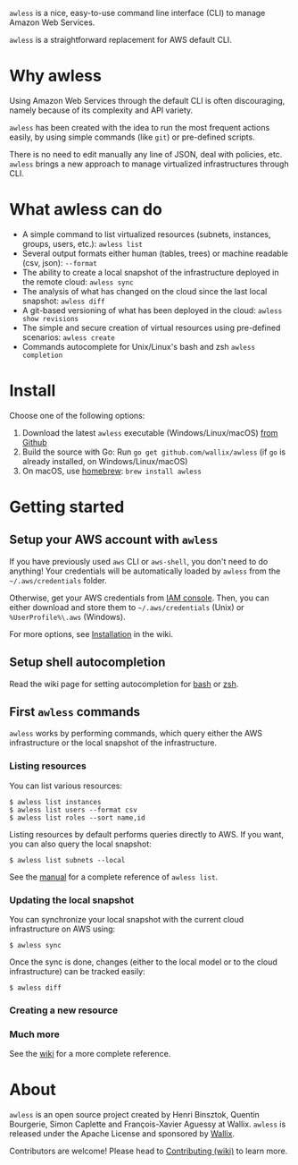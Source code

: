 `awless` is a nice, easy-to-use command line interface (CLI) to manage Amazon Web Services.

`awless` is a straightforward replacement for AWS default CLI.

# Why awless

Using Amazon Web Services through the default CLI is often discouraging, namely because of its complexity and API variety.

`awless` has been created with the idea to run the most frequent actions easily, by using simple commands (like `git`) or pre-defined scripts.

There is no need to edit manually any line of JSON, deal with policies, etc.
`awless` brings a new approach to manage virtualized infrastructures through CLI.

# What awless can do

- A simple command to list virtualized resources (subnets, instances, groups, users, etc.): `awless list`
- Several output formats either human (tables, trees) or machine readable (csv, json): `--format`
- The ability to create a local snapshot of the infrastructure deployed in the remote cloud: `awless sync`
- The analysis of what has changed on the cloud since the last local snapshot: `awless diff`
- A git-based versioning of what has been deployed in the cloud: `awless show revisions`
- The simple and secure creation of virtual resources using pre-defined scenarios: `awless create`
- Commands autocomplete for Unix/Linux's bash and zsh `awless completion`

# Install

Choose one of the following options:

1. Download the latest `awless` executable (Windows/Linux/macOS) [from Github](https://github.com/wallix/awless/releases/latest)
2. Build the source with Go: Run `go get github.com/wallix/awless` (if `go` is already installed, on Windows/Linux/macOS)
3. On macOS, use [homebrew](http://brew.sh):  `brew install awless`

# Getting started

## Setup your AWS account with `awless`

If you have previously used `aws` CLI or `aws-shell`, you don't need to do anything! Your credentials will be automatically loaded by `awless` from the `~/.aws/credentials` folder.

Otherwise, get your AWS credentials from [IAM console](https://console.aws.amazon.com/iam/home?#home).
Then, you can either download and store them to `~/.aws/credentials` (Unix) or `%UserProfile%\.aws` (Windows).

For more options, see [Installation](https://github.com/wallix/awless/wiki/Installation#) in the wiki.

## Setup shell autocompletion

Read the wiki page for setting autocompletion for [bash]() or [zsh]().

## First `awless` commands

`awless` works by performing commands, which query either the AWS infrastructure or the local snapshot of the infrastructure.

### Listing resources

You can list various resources:

    $ awless list instances
    $ awless list users --format csv
    $ awless list roles --sort name,id

Listing resources by default performs queries directly to AWS.
If you want, you can also query the local snapshot:

    $ awless list subnets --local

See the [manual](https://github.com/wallix/awless/wiki/awless-Commands#List) for a complete reference of `awless list`.

### Updating the local snapshot

<!-- WHY!!! -->

You can synchronize your local snapshot with the current cloud infrastructure on AWS using:

    $ awless sync

Once the sync is done, changes (either to the local model or to the cloud infrastructure) can be tracked easily:

    $ awless diff

### Creating a new resource

<!-- TODO -->

### Much more

See the [wiki](https://github.com/wallix/awless/wiki/awless-Commands#List) for a more complete reference.

# About

`awless` is an open source project created by Henri Binsztok, Quentin Bourgerie, Simon Caplette and François-Xavier Aguessy at Wallix.
`awless` is released under the Apache License and sponsored by [Wallix](https://github.com/wallix).

Contributors are welcome! Please head to [Contributing (wiki)](https://github.com/wallix/awless/wiki/Contributing) to learn more.



